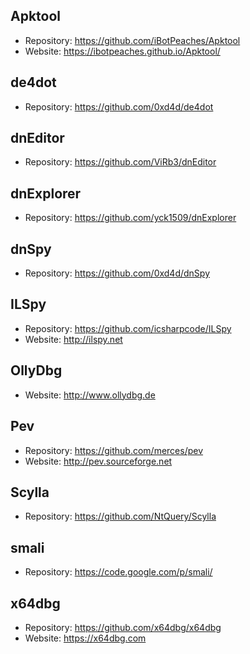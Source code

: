 Apktool
-------
- Repository: https://github.com/iBotPeaches/Apktool
- Website: https://ibotpeaches.github.io/Apktool/

de4dot
------
- Repository: https://github.com/0xd4d/de4dot

dnEditor
--------
- Repository: https://github.com/ViRb3/dnEditor

dnExplorer
----------
- Repository: https://github.com/yck1509/dnExplorer

dnSpy
-----
- Repository: https://github.com/0xd4d/dnSpy

ILSpy
-----
- Repository: https://github.com/icsharpcode/ILSpy
- Website: http://ilspy.net

OllyDbg
-------
- Website: http://www.ollydbg.de

Pev
---
- Repository: https://github.com/merces/pev
- Website: http://pev.sourceforge.net

Scylla
------
- Repository: https://github.com/NtQuery/Scylla

smali
-----
- Repository: https://code.google.com/p/smali/

x64dbg
------
- Repository: https://github.com/x64dbg/x64dbg
- Website: https://x64dbg.com

